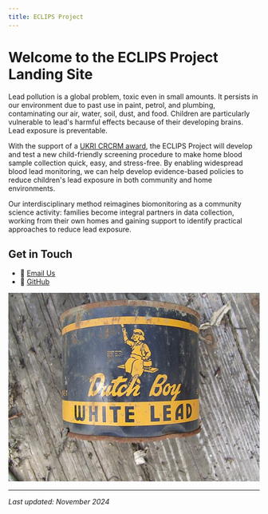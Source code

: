 ```yaml
---
title: ECLIPS Project 
---
```


# Welcome to the ECLIPS Project Landing Site 

Lead pollution is a global problem, toxic even in small amounts. It persists in our environment due to past use in paint, petrol, and plumbing, contaminating our air, water, soil, dust, and food. Children are particularly vulnerable to lead's harmful effects because of their developing brains. Lead exposure is preventable.

With the support of a [UKRI CRCRM award](https://www.ukri.org/news/first-projects-from-ukris-new-interdisciplinary-scheme-announced/), the ECLIPS Project will develop and test a new child-friendly screening procedure to make home blood sample collection quick, easy, and stress-free. By enabling widespread blood lead monitoring, we can help develop evidence-based policies to reduce children's lead exposure in both community and home environments.

Our interdisciplinary method reimagines biomonitoring as a community science activity: families become integral partners in data collection, working from their own homes and gaining support to identify practical approaches to reduce lead exposure.


## Get in Touch

- 📧 [Email Us](mailto:your@email.com)
- 🐙 [GitHub](https://github.com/fditraglia/leadprevalence.uk)

![Dutch Boy white lead paint](assets/512px-LeadPaint1.jpeg)

---
*Last updated: November 2024*
